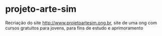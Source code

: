 # projeto-arte-sim
Recriação do site http://www.projetoartesim.ong.br, site de uma ong com cursos gratuitos para jovens, para fins de estudo e aprimoramento
